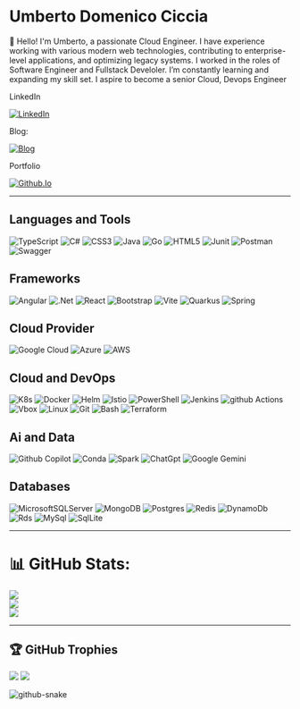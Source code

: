 # Umberto Domenico Ciccia
👋 Hello! I'm Umberto, a passionate Cloud Engineer. I have experience working with various modern web technologies, contributing to enterprise-level applications, and optimizing legacy systems. I worked in the roles of Software Engineer and Fullstack Develoler. I’m constantly learning and expanding my skill set. I aspire to become a senior Cloud, Devops Engineer

LinkedIn

[![LinkedIn](https://img.shields.io/badge/linkedin-%230077B5.svg?style=for-the-badge&logo=linkedin&logoColor=white)](https://www.linkedin.com/in/umberto-domenico-ciccia/)

Blog:

[![Blog](https://img.shields.io/badge/Blogger-FF5722?style=for-the-badge&logo=blogger&logoColor=white)](https://umbertocicciaa.github.io/blog-umbertodomenico-ciccia)


Portfolio

[![Github.Io](https://img.shields.io/badge/GitHub%20Pages-222222?style=for-the-badge&logo=github%20Pages&logoColor=white)](https://umbertocicciaa.github.io)

---

## Languages and Tools

![TypeScript](https://img.shields.io/badge/typescript-%23007ACC.svg?style=for-the-badge&logo=typescript&logoColor=white) 
![C#](https://img.shields.io/badge/c%23-%23239120.svg?style=for-the-badge&logo=csharp&logoColor=white) 
![CSS3](https://img.shields.io/badge/css3-%231572B6.svg?style=for-the-badge&logo=css3&logoColor=white) 
![Java](https://img.shields.io/badge/java-%23ED8B00.svg?style=for-the-badge&logo=openjdk&logoColor=white)
![Go](https://img.shields.io/badge/Go-00ADD8?logo=Go&logoColor=white&style=for-the-badge)
![HTML5](https://img.shields.io/badge/html5-%23E34F26.svg?style=for-the-badge&logo=html5&logoColor=white) 
![Junit](https://img.shields.io/badge/Junit5-25A162?style=for-the-badge&logo=junit5&logoColor=white)
![Postman](https://img.shields.io/badge/Postman-FF6C37?style=for-the-badge&logo=Postman&logoColor=white)
![Swagger](https://img.shields.io/badge/Swagger-85EA2D?style=for-the-badge&logo=Swagger&logoColor=white)

## Frameworks

![Angular](https://img.shields.io/badge/angular-%23DD0031.svg?style=for-the-badge&logo=angular&logoColor=white) 
![.Net](https://img.shields.io/badge/.NET-5C2D91?style=for-the-badge&logo=.net&logoColor=white) 
![React](https://img.shields.io/badge/react-%2320232a.svg?style=for-the-badge&logo=react&logoColor=%2361DAFB) 
![Bootstrap](https://img.shields.io/badge/Bootstrap-563D7C?style=for-the-badge&logo=bootstrap&logoColor=white)
![Vite](https://img.shields.io/badge/vite-%23646CFF.svg?style=for-the-badge&logo=vite&logoColor=white)
![Quarkus](https://img.shields.io/badge/Quarkus-000000?style=for-the-badge&logo=quarkus)
![Spring](https://img.shields.io/badge/Spring-6DB33F?style=for-the-badge&logo=spring&logoColor=white)

## Cloud Provider

![Google Cloud](https://img.shields.io/badge/GoogleCloud-%234285F4.svg?style=for-the-badge&logo=google-cloud&logoColor=white) 
![Azure](https://img.shields.io/badge/microsoft%20azure-0089D6?style=for-the-badge&logo=microsoft-azure&logoColor=white)
![AWS](https://img.shields.io/badge/AWS-%23FF9900.svg?style=for-the-badge&logo=amazon-aws&logoColor=white)

## Cloud and DevOps

![K8s](https://img.shields.io/badge/Kubernetes-3069DE?style=for-the-badge&logo=kubernetes&logoColor=white)
![Docker](https://img.shields.io/badge/Docker-2CA5E0?style=for-the-badge&logo=docker&logoColor=white)
![Helm](https://img.shields.io/badge/Helm-0F1689?style=for-the-badge&logo=Helm&labelColor=0F1689)
![Istio](https://img.shields.io/badge/Istio-466BB0?style=for-the-badge&logo=Istio&logoColor=white)
![PowerShell](https://img.shields.io/badge/PowerShell-%235391FE.svg?style=for-the-badge&logo=powershell&logoColor=white) 
![Jenkins](https://img.shields.io/badge/Jenkins-49728B?style=for-the-badge&logo=jenkins&logoColor=white)
![github Actions](https://img.shields.io/badge/GitHub_Actions-2088FF?style=for-the-badge&logo=github-actions&logoColor=white)
![Vbox](https://img.shields.io/badge/VirtualBox-21416b?style=for-the-badge&logo=VirtualBox&logoColor=white)
![Linux](https://img.shields.io/badge/Linux-FCC624?style=for-the-badge&logo=linux&logoColor=black)
![Git](https://img.shields.io/badge/GIT-E44C30?style=for-the-badge&logo=git&logoColor=white)
![Bash](https://img.shields.io/badge/GNU%20Bash-4EAA25?style=for-the-badge&logo=GNU%20Bash&logoColor=white)
![Terraform](https://img.shields.io/badge/Terraform-7B42BC?style=for-the-badge&logo=terraform&logoColor=white)

## Ai and Data

![Github Copilot](https://img.shields.io/badge/github%20copilot-000000?style=for-the-badge&logo=githubcopilot&logoColor=white)
![Conda](https://img.shields.io/badge/conda-342B029.svg?&style=for-the-badge&logo=anaconda&logoColor=white)
![Spark](https://img.shields.io/badge/Apache_Spark-FFFFFF?style=for-the-badge&logo=apachespark&logoColor=#E35A16)
![ChatGpt](https://img.shields.io/badge/ChatGPT-74aa9c?style=for-the-badge&logo=openai&logoColor=white)
![Google Gemini](https://img.shields.io/badge/Google%20Gemini-8E75B2?style=for-the-badge&logo=googlegemini&logoColor=white)

## Databases

![MicrosoftSQLServer](https://img.shields.io/badge/Microsoft%20SQL%20Server-CC2927?style=for-the-badge&logo=microsoft%20sql%20server&logoColor=white) 
![MongoDB](https://img.shields.io/badge/MongoDB-%234ea94b.svg?style=for-the-badge&logo=mongodb&logoColor=white) 
![Postgres](https://img.shields.io/badge/postgres-%23316192.svg?style=for-the-badge&logo=postgresql&logoColor=white) 
![Redis](https://img.shields.io/badge/redis-CC0000.svg?&style=for-the-badge&logo=redis&logoColor=white)
![DynamoDb](https://img.shields.io/badge/Amazon%20DynamoDB-4053D6?style=for-the-badge&logo=Amazon%20DynamoDB&logoColor=white)
![Rds](https://img.shields.io/badge/Amazon%20RDS-527FFF?style=for-the-badge&logo=amazon-rds&logoColor=white)
![MySql](https://img.shields.io/badge/MySQL-005C84?style=for-the-badge&logo=mysql&logoColor=white)
![SqlLite](https://img.shields.io/badge/Sqlite-003B57?style=for-the-badge&logo=sqlite&logoColor=white)

---

# 📊 GitHub Stats:
![](https://github-readme-stats.vercel.app/api?username=umbertocicciaa&theme=dark&hide_border=false&include_all_commits=false&count_private=false)<br/>
![](https://github-readme-streak-stats.herokuapp.com/?user=umbertocicciaa&theme=dark&hide_border=false)<br/>
![](https://github-readme-stats.vercel.app/api/top-langs/?username=umbertocicciaa&theme=dark&hide_border=false&include_all_commits=false&count_private=false&layout=compact)

---

## 🏆 GitHub Trophies
![](https://github-profile-trophy.vercel.app/?username=umbertocicciaa&theme=radical&no-frame=false&no-bg=true&margin-w=4)
[![](https://visitcount.itsvg.in/api?id=umbertocicciaa&icon=0&color=0)](https://visitcount.itsvg.in)


<picture>
  <source media="(prefers-color-scheme: dark)" srcset="https://raw.githubusercontent.com/tobiasmeyhoefer/tobiasmeyhoefer/output/github-snake-dark.svg" />
  <source media="(prefers-color-scheme: light)" srcset="https://raw.githubusercontent.com/tobiasmeyhoefer/tobiasmeyhoefer/output/github-snake.svg" />
  <img alt="github-snake" src="https://raw.githubusercontent.com/tobiasmeyhoefer/tobiasmeyhoefer/output/github-snake.svg" />
</picture>
